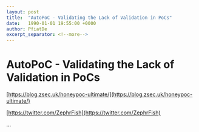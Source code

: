 ```yaml
---
layout: post
title:  "AutoPoC - Validating the Lack of Validation in PoCs"
date:   1990-01-01 19:55:00 +0000
author: PfiatDe
excerpt_separator: <!--more-->
---
```


# AutoPoC - Validating the Lack of Validation in PoCs

[https://blog.zsec.uk/honeypoc-ultimate/](https://blog.zsec.uk/honeypoc-ultimate/)

[https://twitter.com/ZephrFish](https://twitter.com/ZephrFish)

...
<!--more-->
